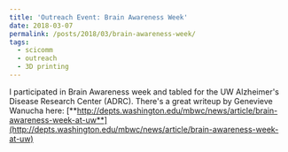 ```yaml
---
title: 'Outreach Event: Brain Awareness Week'
date: 2018-03-07
permalink: /posts/2018/03/brain-awareness-week/
tags:
  - scicomm
  - outreach
  - 3D printing
---
```


I participated in Brain Awareness week and tabled for the UW Alzheimer's Disease Research Center (ADRC). There's a great writeup by Genevieve Wanucha here: [**http://depts.washington.edu/mbwc/news/article/brain-awareness-week-at-uw**](http://depts.washington.edu/mbwc/news/article/brain-awareness-week-at-uw)